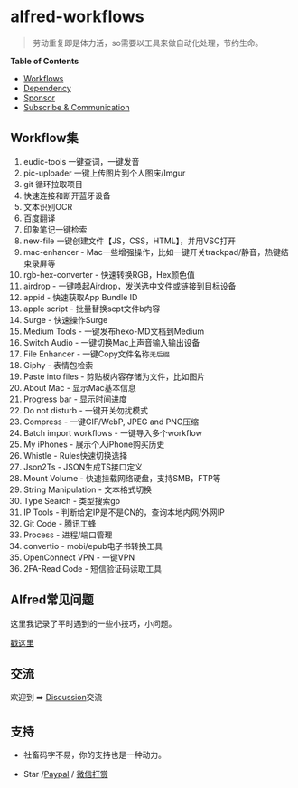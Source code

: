 # alfred-workflows

> 劳动重复即是体力活，so需要以工具来做自动化处理，节约生命。


<!-- START doctoc generated TOC please keep comment here to allow auto update -->
<!-- param::TOC_TITLE::**目录**:: -->
<!-- DON'T EDIT THIS SECTION, INSTEAD RE-RUN doctoc TO UPDATE -->
**Table of Contents**

- [Workflows](#workflows)
- [Dependency](#dependency)
- [Sponsor](#sponsor)
- [Subscribe & Communication](#subscribe--communication)

<!-- END doctoc generated TOC please keep comment here to allow auto update -->

## Workflow集

1. eudic-tools 一键查词，一键发音
2. pic-uploader 一键上传图片到个人图床/Imgur
3. git 循环拉取项目
4. 快速连接和断开蓝牙设备
5. 文本识别OCR
6. 百度翻译
7. 印象笔记一键检索
8. new-file 一键创建文件【JS，CSS，HTML】，并用VSC打开
9. mac-enhancer - Mac一些增强操作，比如一键开关trackpad/静音，热键结束录屏等
10. rgb-hex-converter - 快速转换RGB，Hex颜色值
11. airdrop - 一键唤起Airdrop，发送选中文件或链接到目标设备
12. appid - 快速获取App Bundle ID
13. apple script - 批量替换scpt文件b内容
14. Surge - 快速操作Surge
15. Medium Tools - 一键发布hexo-MD文档到Medium
16. Switch Audio - 一键切换Mac上声音输入输出设备
17. File Enhancer - 一键Copy文件名称`无后缀`
18. Giphy - 表情包检索
19. Paste into files - 剪贴板内容存储为文件，比如图片
20. About Mac - 显示Mac基本信息
21. Progress bar - 显示时间进度
22. Do not disturb - 一键开关勿扰模式
23. Compress - 一键GIF/WebP, JPEG and PNG压缩
24. Batch import workflows - 一键导入多个workflow
25. My iPhones - 展示个人iPhone购买历史
26. Whistle - Rules快速切换选择
27. Json2Ts - JSON生成TS接口定义
28. Mount Volume - 快速挂载网络硬盘，支持SMB，FTP等
29. String Manipulation - 文本格式切换
30. Type Search - 类型搜索gp
31. IP Tools - 判断给定IP是不是CN的，查询本地内网/外网IP
32. Git Code - 腾讯工蜂
33. Process - 进程/端口管理
34. convertio - mobi/epub电子书转换工具
35. OpenConnect VPN - 一键VPN 
36. 2FA-Read Code - 短信验证码读取工具

## Alfred常见问题

这里我记录了平时遇到的一些小技巧，小问题。

[戳这里](https://github.com/alanhg/others-note/issues?q=is%3Aissue+is%3Aopen+label%3AAlfred)

## 交流

欢迎到 ➡️ [Discussion](https://github.com/alanhg/alfred-workflows/discussions)交流


## 支持

- 社畜码字不易，你的支持也是一种动力。

- Star /[Paypal](https://www.paypal.com/paypalme/alanhe421)
  / [微信打赏](./award.jpg)
